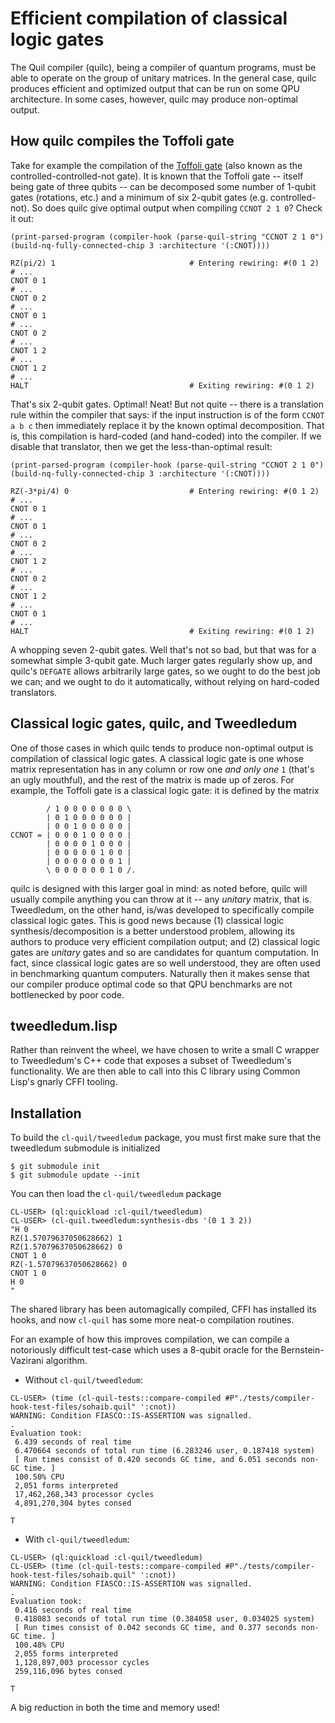 # Efficient compilation of classical logic gates

The Quil compiler (quilc), being a compiler of quantum programs, must be able to
operate on the group of unitary matrices. In the general case, quilc produces
efficient and optimized output that can be run on some QPU architecture. In some
cases, however, quilc may produce non-optimal output.

## How quilc compiles the Toffoli gate

Take for example the compilation of the [Toffoli gate](https://en.wikipedia.org/wiki/Toffoli_gate) (also known as the
controlled-controlled-not gate). It is known that the Toffoli gate -- itself
being gate of three qubits -- can be decomposed some number of 1-qubit gates
(rotations, etc.) and a minimum of six 2-qubit gates (e.g. controlled-not). So
does quilc give optimal output when compiling `CCNOT 2 1 0`? Check it out:

```common-lisp
(print-parsed-program (compiler-hook (parse-quil-string "CCNOT 2 1 0") (build-nq-fully-connected-chip 3 :architecture '(:CNOT))))
```
```
RZ(pi/2) 1                              # Entering rewiring: #(0 1 2)
# ...
CNOT 0 1
# ...
CNOT 0 2
# ...
CNOT 0 1
# ...
CNOT 0 2
# ...
CNOT 1 2
# ...
CNOT 1 2
# ...
HALT                                    # Exiting rewiring: #(0 1 2)
```

That's six 2-qubit gates. Optimal! Neat! But not quite -- there is a translation
rule within the compiler that says: if the input instruction is of the form
`CCNOT a b c` then immediately replace it by the known optimal decomposition.
That is, this compilation is hard-coded (and hand-coded) into the compiler. If
we disable that translator, then we get the less-than-optimal result:

```common-lisp
(print-parsed-program (compiler-hook (parse-quil-string "CCNOT 2 1 0") (build-nq-fully-connected-chip 3 :architecture '(:CNOT))))
```
```
RZ(-3*pi/4) 0                           # Entering rewiring: #(0 1 2)
# ...
CNOT 0 1
# ...
CNOT 0 1
# ...
CNOT 0 2
# ...
CNOT 1 2
# ...
CNOT 0 2
# ...
CNOT 1 2
# ...
CNOT 0 1
# ...
HALT                                    # Exiting rewiring: #(0 1 2)
```

A whopping seven 2-qubit gates. Well that's not so bad, but that was for a
somewhat simple 3-qubit gate. Much larger gates regularly show up, and quilc's
`DEFGATE` allows arbitrarily large gates, so we ought to do the best job we can;
and we ought to do it automatically, without relying on hard-coded translators.

## Classical logic gates, quilc, and Tweedledum

One of those cases in which quilc tends to produce non-optimal output is
compilation of classical logic gates. A classical logic gate is one whose matrix
representation has in any column or row one *and only one* `1` (that's an ugly
mouthful), and the rest of the matrix is made up of zeros. For example, the
Toffoli gate is a classical logic gate: it is defined by the matrix

```
        / 1 0 0 0 0 0 0 0 \
        | 0 1 0 0 0 0 0 0 |
        | 0 0 1 0 0 0 0 0 |
CCNOT = | 0 0 0 1 0 0 0 0 |
        | 0 0 0 0 1 0 0 0 |
        | 0 0 0 0 0 1 0 0 |
        | 0 0 0 0 0 0 0 1 |
        \ 0 0 0 0 0 0 1 0 /.
```

quilc is designed with this larger goal in mind: as noted before, quilc will
usually compile anything you can throw at it -- any *unitary* matrix, that is.
Tweedledum, on the other hand, is/was developed to specifically compile
classical logic gates. This is good news because (1) classical logic
synthesis/decomposition is a better understood problem, allowing its authors to
produce very efficient compilation output; and (2) classical logic gates are
*unitary* gates and so are candidates for quantum computation. In fact, since
classical logic gates are so well understood, they are often used in
benchmarking quantum computers. Naturally then it makes sense that our compiler
produce optimal code so that QPU benchmarks are not bottlenecked by poor code.

## tweedledum.lisp

Rather than reinvent the wheel, we have chosen to write a small C wrapper to
Tweedledum's C++ code that exposes a subset of Tweedledum's functionality. We
are then able to call into this C library using Common Lisp's gnarly CFFI
tooling.

## Installation

To build the `cl-quil/tweedledum` package, you must first make sure that the
tweedledum submodule is initialized
```
$ git submodule init
$ git submodule update --init
```

You can then load the `cl-quil/tweedledum` package
```
CL-USER> (ql:quickload :cl-quil/tweedledum)
CL-USER> (cl-quil.tweedledum:synthesis-dbs '(0 1 3 2))
"H 0
RZ(1.57079637050628662) 1
RZ(1.57079637050628662) 0
CNOT 1 0
RZ(-1.57079637050628662) 0
CNOT 1 0
H 0
"
```

The shared library has been automagically compiled, CFFI has installed its
hooks, and now `cl-quil` has some more neat-o compilation routines.

For an example of how this improves compilation, we can compile a notoriously
difficult test-case which uses a 8-qubit oracle for the Bernstein-Vazirani
algorithm.
 - Without `cl-quil/tweedledum`:
 ```
 CL-USER> (time (cl-quil-tests::compare-compiled #P"./tests/compiler-hook-test-files/sohaib.quil" ':cnot))
WARNING: Condition FIASCO::IS-ASSERTION was signalled.
.
Evaluation took:
  6.439 seconds of real time
  6.470664 seconds of total run time (6.283246 user, 0.187418 system)
  [ Run times consist of 0.420 seconds GC time, and 6.051 seconds non-GC time. ]
  100.50% CPU
  2,051 forms interpreted
  17,462,268,343 processor cycles
  4,891,270,304 bytes consed

T
 ```
 - With `cl-quil/tweedledum`:
 ```
 CL-USER> (ql:quickload :cl-quil/tweedledum)
 CL-USER> (time (cl-quil-tests::compare-compiled #P"./tests/compiler-hook-test-files/sohaib.quil" ':cnot))
WARNING: Condition FIASCO::IS-ASSERTION was signalled.
.
Evaluation took:
  0.416 seconds of real time
  0.418083 seconds of total run time (0.384058 user, 0.034025 system)
  [ Run times consist of 0.042 seconds GC time, and 0.377 seconds non-GC time. ]
  100.48% CPU
  2,055 forms interpreted
  1,128,897,003 processor cycles
  259,116,096 bytes consed

T
 ```

A big reduction in both the time and memory used!
